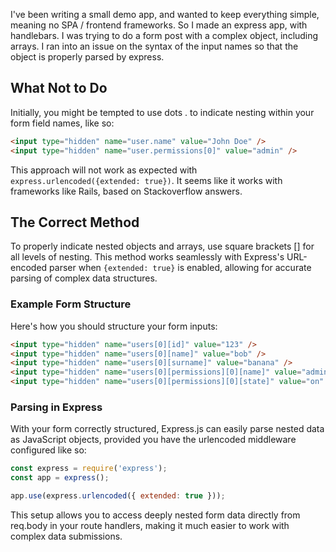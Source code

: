 
I've been writing a small demo app, and wanted to keep everything simple, meaning no SPA / frontend frameworks. So I made an express app, with handlebars. I was trying to do a form post with a complex object, including arrays. I ran into an issue on the syntax of the input names so that the object is properly parsed by express. 

## What Not to Do

Initially, you might be tempted to use dots . to indicate nesting within your form field names, like so:

```html
<input type="hidden" name="user.name" value="John Doe" />
<input type="hidden" name="user.permissions[0]" value="admin" />
```

This approach will not work as expected with `express.urlencoded({extended: true})`. It seems like it works with frameworks like Rails, based on Stackoverflow answers. 

## The Correct Method

To properly indicate nested objects and arrays, use square brackets [] for all levels of nesting. This method works seamlessly with Express's URL-encoded parser when `{extended: true}` is enabled, allowing for accurate parsing of complex data structures.

### Example Form Structure

Here's how you should structure your form inputs:

```html
<input type="hidden" name="users[0][id]" value="123" />
<input type="hidden" name="users[0][name]" value="bob" />
<input type="hidden" name="users[0][surname]" value="banana" />
<input type="hidden" name="users[0][permissions][0][name]" value="admin" />
<input type="hidden" name="users[0][permissions][0][state]" value="on" />
```

### Parsing in Express

With your form correctly structured, Express.js can easily parse nested data as JavaScript objects, provided you have the urlencoded middleware configured like so:

```javascript
const express = require('express');
const app = express();

app.use(express.urlencoded({ extended: true }));
```

This setup allows you to access deeply nested form data directly from req.body in your route handlers, making it much easier to work with complex data submissions.
